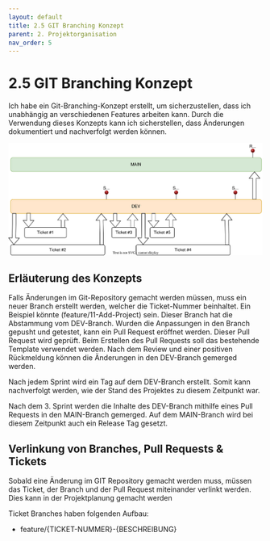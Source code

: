 ```yaml
---
layout: default
title: 2.5 GIT Branching Konzept
parent: 2. Projektorganisation
nav_order: 5
---
```


# 2.5 GIT Branching Konzept

Ich habe ein Git-Branching-Konzept erstellt, um sicherzustellen, dass ich unabhängig an verschiedenen Features arbeiten kann. Durch die Verwendung dieses Konzepts kann ich sicherstellen, dass Änderungen dokumentiert und nachverfolgt werden können.

![GIT-Branching-Concept-Image](../../resources/images/2023_git-branching-concept.svg)

## Erläuterung des Konzepts

Falls Änderungen im Git-Repository gemacht werden müssen, muss ein neuer Branch erstellt werden, welcher die Ticket-Nummer beinhaltet. Ein Beispiel könnte (feature/11-Add-Project) sein. Dieser Branch hat die Abstammung vom DEV-Branch. Wurden die Anpassungen in den Branch gepusht und getestet, kann ein Pull Request eröffnet werden. Dieser Pull Request wird geprüft. Beim Erstellen des Pull Requests soll das bestehende Template verwendet werden. Nach dem Review und einer positiven Rückmeldung können die Änderungen in den DEV-Branch gemerged werden.

Nach jedem Sprint wird ein Tag auf dem DEV-Branch erstellt. Somit kann nachverfolgt werden, wie der Stand des Projektes zu diesem Zeitpunkt war.

Nach dem 3. Sprint werden die Inhalte des DEV-Branch mithilfe eines Pull Requests in den MAIN-Branch gemerged. Auf dem MAIN-Branch wird bei diesem Zeitpunkt auch ein Release Tag gesetzt.

## Verlinkung von Branches, Pull Requests & Tickets

Sobald eine Änderung im GIT Repository gemacht werden muss, müssen das Ticket, der Branch und der Pull Request miteinander verlinkt werden. Dies kann in der Projektplanung gemacht werden

Ticket Branches haben folgenden Aufbau:

- feature/{TICKET-NUMMER}-{BESCHREIBUNG}
